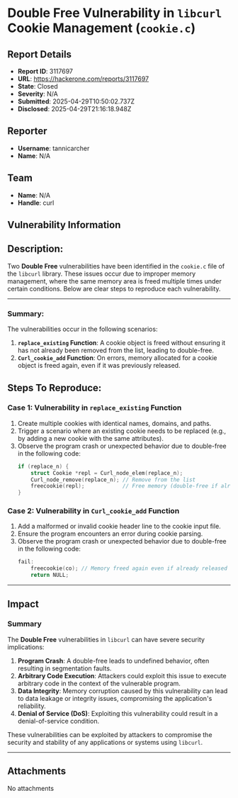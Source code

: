 # Double Free Vulnerability in `libcurl` Cookie Management (`cookie.c`)

## Report Details
- **Report ID**: 3117697
- **URL**: https://hackerone.com/reports/3117697
- **State**: Closed
- **Severity**: N/A
- **Submitted**: 2025-04-29T10:50:02.737Z
- **Disclosed**: 2025-04-29T21:16:18.948Z

## Reporter
- **Username**: tannicarcher
- **Name**: N/A

## Team
- **Name**: N/A
- **Handle**: curl

## Vulnerability Information
## Description:
Two **Double Free** vulnerabilities have been identified in the `cookie.c` file of the `libcurl` library. These issues occur due to improper memory management, where the same memory area is freed multiple times under certain conditions. Below are clear steps to reproduce each vulnerability.

---

### Summary:
The vulnerabilities occur in the following scenarios:
1. **`replace_existing` Function**: A cookie object is freed without ensuring it has not already been removed from the list, leading to double-free.
2. **`Curl_cookie_add` Function**: On errors, memory allocated for a cookie object is freed again, even if it was previously released.

## Steps To Reproduce:

### Case 1: Vulnerability in `replace_existing` Function
1. Create multiple cookies with identical names, domains, and paths.
2. Trigger a scenario where an existing cookie needs to be replaced (e.g., by adding a new cookie with the same attributes).
3. Observe the program crash or unexpected behavior due to double-free in the following code:
   ```c
   if (replace_n) {
       struct Cookie *repl = Curl_node_elem(replace_n);
       Curl_node_remove(replace_n); // Remove from the list
       freecookie(repl);            // Free memory (double-free if already removed)
   }
   ```

### Case 2: Vulnerability in `Curl_cookie_add` Function
1. Add a malformed or invalid cookie header line to the cookie input file.
2. Ensure the program encounters an error during cookie parsing.
3. Observe the program crash or unexpected behavior due to double-free in the following code:
   ```c
   fail:
       freecookie(co); // Memory freed again even if already released
       return NULL;
   ```

---

## Impact

### Summary
The **Double Free** vulnerabilities in `libcurl` can have severe security implications:
1. **Program Crash**: A double-free leads to undefined behavior, often resulting in segmentation faults.
2. **Arbitrary Code Execution**: Attackers could exploit this issue to execute arbitrary code in the context of the vulnerable program.
3. **Data Integrity**: Memory corruption caused by this vulnerability can lead to data leakage or integrity issues, compromising the application's reliability.
4. **Denial of Service (DoS)**: Exploiting this vulnerability could result in a denial-of-service condition.

These vulnerabilities can be exploited by attackers to compromise the security and stability of any applications or systems using `libcurl`.

---

## Attachments
No attachments
